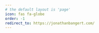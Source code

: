 ```yaml
---
# the default layout is 'page'
icon: fas fa-globe
order: -1
redirect_to: https://jonathanbangert.com/
---
```

